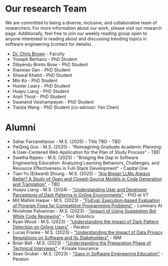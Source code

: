 # Our research Team

We are committed to being a diverse, inclusive, and collaborative team of researchers. For more information about our work, please visit our research page. Additionally, feel free to join our weekly reading group open to anyone interested in reading about and discussing trending topics in software engineering (contact for details).

- [Dr. Chris Brown](https://chbrown13.github.io/) - Faculty
- Yoseph Berhanu - PhD Student
- Dibyendu Brinto Bose - PhD Student
- Xiaoxiao Gan - PhD Student
- Shawal Khalid - PhD Student
- Min Ko - PhD Student
- Hunter Leary - PhD Student
- Huayu Liang - PhD Student
- Arpit Thool - PhD Student
- Swanand Vaishampayan - PhD Student
- Tianjia Wang - PhD Student (co-advisor: Yan Chen)

# Alumni

- Sahar Farzanehpour - M.S. (2025) - Title TBD - TBD
- PeiQing Guo - M.S. (2025) - "Reimagining Graduate Academic Planning: A User-Centered Web Application for the Plan of Study Process" - TBD
- Swetha Rajeev - M.S. (2025) - "Bridging the Gap in Software Engineering Education: Analyzing Learning Behaviors, Challenges, and Resource Effectiveness in Full-Stack Development" - Capital One
- Tian-Yu (Edward) Shiung - M.S. (2025) - ["Are Bigger LLMs Always Better? A Study of Open and Closed-Source Models in Code Generation and Translation"](https://vtechworks.lib.vt.edu/items/95b6d8e2-bdaf-4213-b3a3-0520ae4162c6) - TBD
- Huayu Liang - M.S. (2024) - ["Understanding User and Developer Perceptions of Dark Patterns in Online Environments"](https://hdl.handle.net/10919/123900) - PhD at VT
- Md Mahim Haque - M.S. (2023) - ["FixEval: Execution-based Evaluation of Program Fixes for Competitive Programming Problems"](http://hdl.handle.net/10919/116666) - Luminary AI
- Nivishree Palvannan - M.S. (2023) - ["Impact of Using Suggestion Bot While Code Reviewing"](https://vtechworks.lib.vt.edu/handle/10919/115635) - Torc Robotics
- Ryan Wood - M.S. (2023) - ["Understanding the Impact of Dark Pattern Detection on Online Users"](https://vtechworks.lib.vt.edu/handle/10919/115787) - Peraton
- Lucas Franke - M.S. (2023) - ["Understanding the Impact of Data Privacy Regulations on Software and Its Stakeholders"](https://vtechworks.lib.vt.edu/handle/10919/115675) - IBM
- Brian Bell - M.S. (2023) - ["Understanding the Preparation Phase of Technical Interviews"](https://vtechworks.lib.vt.edu/handle/10919/115660) - Kinsale Insurance
- Sean Gruber - M.S. (2023) - ["Gaps in Software Engineering Education"](https://vtechworks.lib.vt.edu/handle/10919/115716) - Peraton